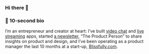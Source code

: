 ### Hi there 👋

### 📌 10-second bio

I’m an entrepreneur and creator at heart: I’ve built [video chat](https://chatparty.co) and [live streaming](https://twitter.com/hinotehq) apps, started [a newsletter](https://theproductperson.com), “The Product Person” to share insights on product and design, and I’ve been operating as a product manager the last 10 months at a start-up, [Blissfully.com](https://blissfully.com).

<!--
**antdke/antdke** is a ✨ _special_ ✨ repository because its `README.md` (this file) appears on your GitHub profile.

Here are some ideas to get you started:

- 🔭 I’m currently working on ...
- 🌱 I’m currently learning ...
- 👯 I’m looking to collaborate on ...
- 🤔 I’m looking for help with ...
- 💬 Ask me about ...
- 📫 How to reach me: ...
- 😄 Pronouns: ...
- ⚡ Fun fact: ...
-->
